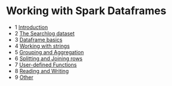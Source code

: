 # Working with Spark Dataframes 

* 1 [Introduction](intro.md)
* 2 [The Searchlog dataset](dataset-searchlog.md)
* 3 [Dataframe basics](dataframe-basics.md)
* 4 [Working with strings](strings.md)
* 5 [Grouping and Aggregation](grouping-and-aggregation.md)
* 6 [Splitting and Joining rows](splitting-joining-rows.md)
* 7 [User-defined Functions](udfs.md)
* 8 [Reading and Writing](re.md)
* 9 [Other](other.md)
